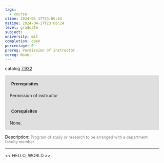 ```yaml
---
tags:
  - course
ctime: 2024-04-17T23:06:24
mstime: 2024-04-17T23:06:24
level: graduate
subject: 
university: mit
completion: open
percentage: 0
prereq: Permission of instructor
coreq: None.
---
```


catalog [7.932](http://student.mit.edu/catalog/m7a.html#7.932)

<span style="display: block; padding: 15px; background-color: rgb(100, 100, 100, 0.2);"><font id="m_prereq3664_0" style="display: block; font-family: Arial, sans-serif; font-weight: bold; padding: 5px">Prerequisites</font><br><span id="prereq3664_0">Permission of instructor</span></span>
<span style="display: block; padding: 15px; background-color: rgb(100, 100, 100, 0.2);"><font id="m_coreq3664_0" style="display: block; font-family: Arial, sans-serif; font-weight: bold; padding: 5px">Corequisites</font><br><span id="coreq3664_0">None.</span></span>

<font style="">Description:</font>
<font style="color: grey; font-size: 0.8rem;">Program of study or research to be arranged with a department faculty member.</font>



---

<< HELLO, WORLD >>
